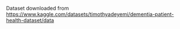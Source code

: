 Dataset downloaded from https://www.kaggle.com/datasets/timothyadeyemi/dementia-patient-health-dataset/data

